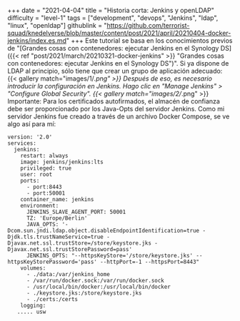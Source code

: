 +++
date = "2021-04-04"
title = "Historia corta: Jenkins y openLDAP"
difficulty = "level-1"
tags = ["development", "devops", "Jenkins", "ldap", "linux", "openldap"]
githublink = "https://github.com/terrorist-squad/knedelverse/blob/master/content/post/2021/april/20210404-docker-jenkins/index.es.md"
+++
Este tutorial se basa en los conocimientos previos de "[Grandes cosas con contenedores: ejecutar Jenkins en el Synology DS]({{< ref "post/2021/march/20210321-docker-jenkins" >}} "Grandes cosas con contenedores: ejecutar Jenkins en el Synology DS")". Si ya dispone de LDAP al principio, sólo tiene que crear un grupo de aplicación adecuado:
{{< gallery match="images/1/*.png" >}}
Después de eso, es necesario introducir la configuración en Jenkins. Hago clic en "Manage Jenkins" > "Configure Global Security".
{{< gallery match="images/2/*.png" >}}
Importante: Para los certificados autofirmados, el almacén de confianza debe ser proporcionado por los Java-Opts del servidor Jenkins. Como mi servidor Jenkins fue creado a través de un archivo Docker Compose, se ve algo así para mí:
```
version: '2.0'
services:
  jenkins:
    restart: always
    image: jenkins/jenkins:lts
    privileged: true
    user: root
    ports:
      - port:8443
      - port:50001
    container_name: jenkins
    environment:
      JENKINS_SLAVE_AGENT_PORT: 50001
      TZ: 'Europe/Berlin'
      JAVA_OPTS: '-Dcom.sun.jndi.ldap.object.disableEndpointIdentification=true -Djdk.tls.trustNameService=true -Djavax.net.ssl.trustStore=/store/keystore.jks -Djavax.net.ssl.trustStorePassword=pass'
      JENKINS_OPTS: "--httpsKeyStore='/store/keystore.jks' --httpsKeyStorePassword='pass' --httpPort=-1 --httpsPort=8443"
    volumes:
      - ./data:/var/jenkins_home
      - /var/run/docker.sock:/var/run/docker.sock
      - /usr/local/bin/docker:/usr/local/bin/docker
      - ./keystore.jks:/store/keystore.jks
      - ./certs:/certs
    logging:
   ..... usw

   ```
